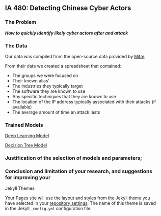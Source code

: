 ## IA 480: Detecting Chinese Cyber Actors

### The Problem

**_How to quickly identify likely cyber actors after and attack_**


### The Data



Our data was compiled from the open-source data provided by [Mitre](https://attack.mitre.org/groups/)

From their data we created a spreadsheet that contained:
- The groups we were focused on
- Their known alias'
- The industries they typically target
- The software they are known to use
- Any specific techniques that they are known to use
- The location of the IP address typically associated with their attacks (if available)
- The average amount of time an attack lasts

### Trained Models
[Deep Learning Model](Deep_Learning_Model.xml)

[Decision Tree Model](Decision_Tree_Process.xml)

### Justification of the selection of models and parameters;

### Conclusion and limitation of your research, and suggestions for improving your


Jekyll Themes

Your Pages site will use the layout and styles from the Jekyll theme you have selected in your [repository settings](https://github.com/ahlove3/480/settings). The name of this theme is saved in the Jekyll `_config.yml` configuration file.
